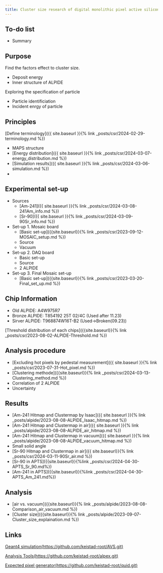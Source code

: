 ```yaml
---
title: Cluster size research of digital monolithic pixel active silicon detector.
---
```


## To-do list
- Summary

## Purpose
Find the factors effect to cluster size. 
- Deposit energy
- Inner structure of ALPIDE
  
Exploring the specification of particle 
- Particle identificiation
- Incident enrgy of particle

## Principles
[Define terminology]({{ site.baseurl }}{% link _posts/csr/2024-02-29-terminology.md %})
- MAPS structure
- [Energy distribution]({{ site.baseurl }}{% link _posts/csr/2024-03-07-energy_distribution.md %})
- [Simulation results]({{ site.baseurl }}{% link _posts/csr/2024-03-06-simulation.md %})
- 

## Experimental set-up
- Sources
  - [Am-241]({{ site.baseurl }}{% link _posts/csr/2024-03-08-241Am_info.md %})
  - [Sr-90]({{ site.baseurl }}{% link _posts/csr/2024-03-09-90Sr_info.md %})
- Set-up 1. Mosaic board
  - [Basic set-up]({{site.baseurl}}{% link _posts/csr/2023-09-12-MOSAIC_setup.md %})
  - Source
  - Vacuum
- Set-up 2. DAQ board
  - Basic set-up
  - Source
  - 2 ALPIDE
- Set-up 3. Final Mosaic set-up
  - [Basic set-up]({{site.baseurl}}{% link _posts/csr/2023-03-20-Final_set_up.md %})

## Chip Information
- Old ALPIDE: A4W975R7
- Bronze ALPIDE: T854192 25T 02/4C (Used after 11.23)
- Sirver ALPIDE: T968874W16T-B2 (Used->Broken(09.23))

[Threshold distribution of each chips]({{site.baseurl}}{% link _posts/csr/2023-08-02-ALPIDE-Threshold.md %})

## Analysis procedure
- [Excluding hot pixels by pedestal measurement]({{ site.baseurl }}{% link _posts/csr/2023-07-31-Hot_pixel.md %})
- [Clustering methode]({{site.baseurl}}{% link _posts/csr/2024-03-13-Clustering_method.md %})
- Correlation of 2 ALPIDE
- Uncertainty

## Results
- [Am-241 Hitmap and Clustermap by Isaac]({{ site.baseurl }}{% link _posts/alpide/2023-08-08-ALPIDE_Isaac_hitmap.md %})
- [Am-241 Hitmap and Clustermap in air]({{ site.baseurl }}{% link _posts/alpide/2023-08-08-ALPIDE_air_hitmap.md %})
- [Am-241 Hitmap and Clustermap in vacuum]({{ site.baseurl }}{% link _posts/alpide/2023-08-08-ALPIDE_vacuum_hitmap.md %})
- Small solid angle
- [Sr-90 Hitmap and Clustermap in air]({{ site.baseurl}}{% link _posts/csr/2024-03-11-90Sr_air.md %})
- [Sr-90 in APTS]({{site.baseurl}}{%link _posts/csr/2024-04-30-APTS_Sr_90.md%})
- [Am-241 in APTS]({{site.baseurl}}{%link _posts/csr/2024-04-30-APTS_Am_241.md%})

## Analysis
- [air vs. vacuum]({{site.baseurl}}{% link _posts/alpide/2023-08-08-Comparison_air_vacuum.md %})
- [Cluster size]({{site.baseurl}}{% link _posts/alpide/2023-09-07-Cluster_size_explaination.md %})

## Links
[Geant4 simulation(https://github.com/keistad-root/AVS.git)](https://github.com/keistad-root/AVS.git)

[Analysis Tools(https://github.com/keistad-root/alpex.git)](https://github.com/keistad-root/alpex.git)

[Expected pixel generator(https://github.com/keistad-root/quid.git)](https://github.com/keistad-root/quid.git)